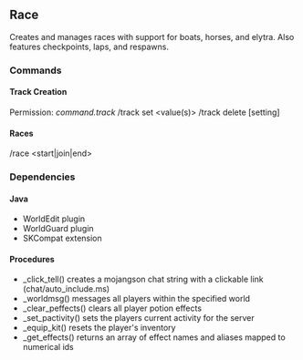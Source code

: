 ## Race
Creates and manages races with support for boats, horses, and elytra. Also features checkpoints, laps, and respawns.

### Commands
#### Track Creation
Permission: *command.track*
/track set <track> <setting> <value(s)>
/track delete <track> [setting]

#### Races
/race <start|join|end> <track>

### Dependencies
#### Java
- WorldEdit plugin
- WorldGuard plugin
- SKCompat extension

#### Procedures
- _click_tell() creates a mojangson chat string with a clickable link (chat/auto_include.ms)
- _worldmsg() messages all players within the specified world
- _clear_peffects() clears all player potion effects
- _set_pactivity() sets the players current activity for the server
- _equip_kit() resets the player's inventory
- _get_effects() returns an array of effect names and aliases mapped to numerical ids
